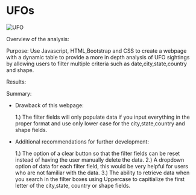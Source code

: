 # UFOs
![UFO](https://user-images.githubusercontent.com/93900628/153797024-9682f622-59c5-4478-b6a6-8b83d48a3a60.jpg)

Overview of the analysis:

Purpose:
Use Javascript, HTML,Bootstrap and CSS to create a webpage with a dynamic table to provide a more in depth analysis of UFO sightings by allowing users to filter multiple criteria such as date,city,state,country and shape.

Results:




Summary:
- Drawback of this webpage:

  1.) The filter fields will only populate data if you input everything in the proper format and use only lower case for the city,state,country and shape fields.

- Additional recommendations for further development:

  1.) The option of a clear button so that the filter fields can be reset instead of having the user manually delete the data.
  2.) A dropdown option of data for each filter field, this would be very helpful for users who are not familiar with the data. 
  3.) The ability to retrieve data when you search in the filter boxes using Uppercase to capitialize the first letter of the city,state, country or shape fields.
